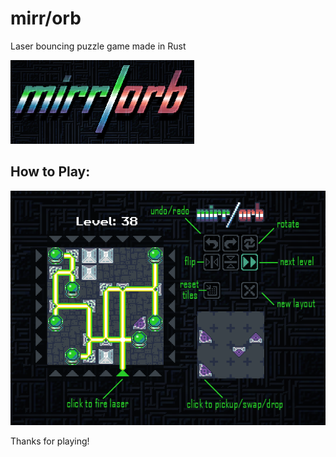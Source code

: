 # mirr/orb
Laser bouncing puzzle game made in Rust

![](https://github.com/Syn-Nine/mirrorb/blob/main/assets/logo.png)

## How to Play:

![](https://github.com/Syn-Nine/mirrorb/blob/main/assets/help.png)

Thanks for playing!
